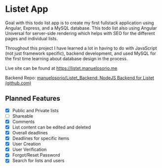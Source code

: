 # Listet App 

Goal with this todo list app is to create my first fullstack application using Angular, Express, and a MySQL database. This todo list also using Angular Universal for server-side rendering which helps with SEO for the different pages and individual lists.

Throughout this project I have learned a lot in having to do with JavaScript (not just framework specific), backend development, and used MySQL for the first time learning about database design in the process.

Live site can be found at https://listet.manuelosorio.me

Backend Repo: [manuelosorio/Listet_Backend: NodeJS Backend for Listet (github.com)](https://github.com/manuelosorio/Listet_Backend)


## Planned Features

- [x] Public and Private lists
- [ ] Shareable
- [x] Comments
- [x] List content can be edited and deleted
- [x] Overall deadlines
- [x] Deadlines for specific items
- [x] User Creation
- [x] User Verification
- [x] Forgot/Reset Password
- [x] Search for lists and users

